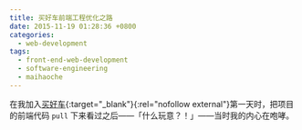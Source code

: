 ```yaml
---
title: 买好车前端工程优化之路
date: 2015-11-19 01:28:36 +0800
categories:
  - web-development
tags:
  - front-end-web-development
  - software-engineering
  - maihaoche
---
```


在我加入[买好车](https://www.maihaoche.com){:target="_blank"}{:rel="nofollow external"}第一天时，把项目的前端代码 `pull` 下来看过之后——「什么玩意？！」——当时我的内心在咆哮。
